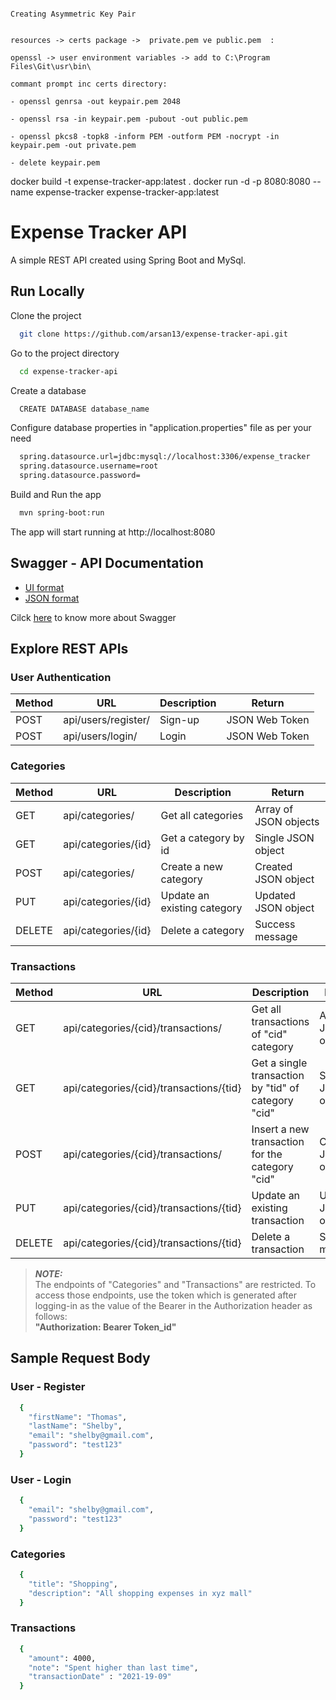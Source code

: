 ````

Creating Asymmetric Key Pair


resources -> certs package ->  private.pem ve public.pem  : 

openssl -> user environment variables -> add to C:\Program Files\Git\usr\bin\ 

commant prompt inc certs directory:

- openssl genrsa -out keypair.pem 2048

- openssl rsa -in keypair.pem -pubout -out public.pem

- openssl pkcs8 -topk8 -inform PEM -outform PEM -nocrypt -in keypair.pem -out private.pem

- delete keypair.pem

````

docker build -t expense-tracker-app:latest .
docker run -d -p 8080:8080 --name expense-tracker expense-tracker-app:latest

# Expense Tracker API

A simple REST API created using Spring Boot and MySql.

## Run Locally

Clone the project

```bash
  git clone https://github.com/arsan13/expense-tracker-api.git
```

Go to the project directory

```bash
  cd expense-tracker-api
```

Create a database

```bash
  CREATE DATABASE database_name
```

Configure database properties in "application.properties" file as per your need

```bash
  spring.datasource.url=jdbc:mysql://localhost:3306/expense_tracker
  spring.datasource.username=root
  spring.datasource.password=
```

Build and Run the app

```bash
  mvn spring-boot:run
```

The app will start running at http://localhost:8080


## Swagger - API Documentation
- [UI format](https://expense-tracker-api-fm78.onrender.com/swagger-ui.html)
- [JSON format](https://expense-tracker-api-fm78.onrender.com/v2/api-docs)

Cilck [here](https://swagger.io/) to know more about Swagger

## Explore REST APIs

### User Authentication

| Method        |         URL        | Description   | Return          |      
| ------------- | ------------------ | ------------- | --------------- |
| POST          | api/users/register/ | Sign-up       | JSON Web Token  |
| POST          | api/users/login/    | Login         | JSON Web Token  |               

### Categories

| Method        |         URL        | Description   | Return          |      
| --- | --- | --- | --- |
| GET | api/categories/ | Get all categories | Array of JSON objects |
| GET | api/categories/{id} | Get a category by id | Single JSON object |            
| POST | api/categories/ | Create a new category | Created JSON object |
| PUT | api/categories/{id} | Update an existing category | Updated JSON object |
| DELETE | api/categories/{id} | Delete a category | Success message |

### Transactions

| Method        |         URL        | Description   | Return          |      
| --- | --- | --- | --- |
| GET | api/categories/{cid}/transactions/ | Get all transactions of "cid" category | Array of JSON objects |
| GET | api/categories/{cid}/transactions/{tid} | Get a single transaction by "tid" of category "cid" | Single JSON object |            
| POST | api/categories/{cid}/transactions/ | Insert a new transaction for the category "cid" | Created JSON object |
| PUT | api/categories/{cid}/transactions/{tid} | Update an existing transaction | Updated JSON object |
| DELETE | api/categories/{cid}/transactions/{tid} | Delete a transaction | Success message |

> **_NOTE:_**  
The endpoints of "Categories" and "Transactions" are restricted. To access those endpoints, use the token which is generated after logging-in as the value of the Bearer in the Authorization header as follows:  
**"Authorization: Bearer Token_id"**

## Sample Request Body

### User - Register
```bash
  {
    "firstName": "Thomas",
    "lastName": "Shelby",
    "email": "shelby@gmail.com",
    "password": "test123"
  }
```
### User - Login
```bash
  {
    "email": "shelby@gmail.com",
    "password": "test123"
  }
```

### Categories
```bash
  {
    "title": "Shopping",
    "description": "All shopping expenses in xyz mall"
  }
```

### Transactions
```bash
  {
    "amount": 4000,
    "note": "Spent higher than last time",
    "transactionDate" : "2021-19-09"
  }
```